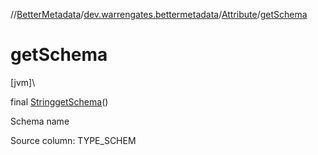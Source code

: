 //[BetterMetadata](../../../index.md)/[dev.warrengates.bettermetadata](../index.md)/[Attribute](index.md)/[getSchema](get-schema.md)

# getSchema

[jvm]\

final [String](https://docs.oracle.com/javase/8/docs/api/java/lang/String.html)[getSchema](get-schema.md)()

Schema name

Source column: TYPE_SCHEM
